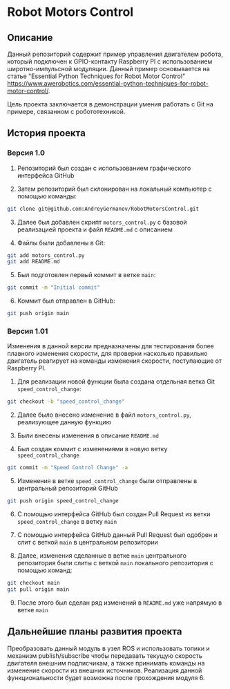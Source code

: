 # Robot Motors Control

## Описание

Данный репозиторий содержит пример управления двигателем робота, который подключен к GPIO-контакту Raspberry PI с использованием широтно-импульсной модуляции. Данный пример основывается на статье "Essential Python Techniques for Robot Motor Control" https://www.awerobotics.com/essential-python-techniques-for-robot-motor-control/.

Цель проекта заключается в демонстрации умения работать с Git на примере, связанном с робототехникой.

## История проекта

### Версия 1.0

1. Репозиторий был создан с использованием графического интерфейса GitHub

2. Затем репозиторий был склонирован на локальный компьютер с помощью команды:

```bash
git clone git@github.com:AndreyGermanov/RobotMotorsControl.git
```

3. Далее был добавлен скрипт `motors_control.py` с базовой реализацией проекта и файл `README.md` с описанием

4. Файлы были добавлены в Git:

```bash
git add motors_control.py
git add README.md
```

5. Был подготовлен первый коммит в ветке `main`:

```bash
git commit -m "Initial commit"
```

6. Коммит был отправлен в GitHub:

```bash
git push origin main
```

### Версия 1.01

Изменения в данной версии предназначены для тестирования более плавного изменения скорости, для проверки насколько правильно двигатель реагирует на команды изменения скорости, поступающие от Raspberry PI.

1. Для реализации новой функции была создана отдельная ветка Git `speed_control_change`:

```bash
git checkout -b "speed_control_change"
```

2. Далее было внесено изменение в файл `motors_control.py`, реализующее данную функцию

3. Были внесены изменения в описание `README.md`

4. Был создан коммит с изменениями в новую ветку `speed_control_change`

```bash
git commit -m "Speed Control Change" -a
```

5. Изменения в ветке `speed_control_change` были отправлены в центральный репозиторий GitHub

```bash
git push origin speed_control_change
```

6. С помощью интерфейса GitHub был создан Pull Request из ветки `speed_control_change` в ветку `main`

7. С помощью интерфейса GitHub данный Pull Request был одобрен и слит с веткой `main` в центральном репозитории

8. Далее, изменения сделанные в ветке `main` центрального репозитория были слиты с веткой `main` локального репозитория с помощью команд:

```bash
git checkout main
git pull origin main
```

9. После этого был сделан ряд изменений в `README.md` уже напрямую в ветке `main`

## Дальнейшие планы развития проекта

Преобразовать данный модуль в узел ROS и использовать топики и механизм publish/subscribe чтобы передавать текущую скорость двигателя внешним подписчикам, а также принимать команды на изменение скорости из внешних источников. Реализация данной функциональности будет возможна после прохождения модуля 6.